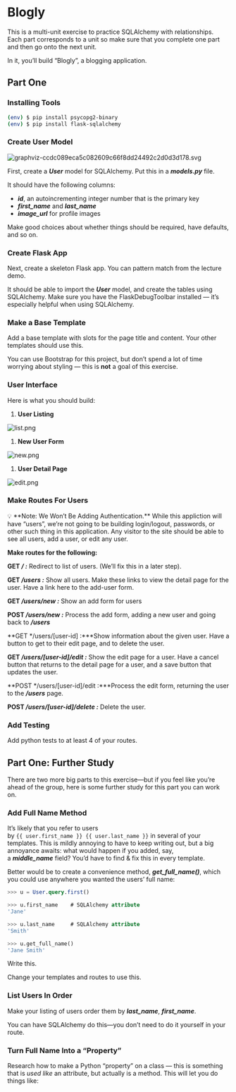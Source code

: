 # Blogly
This is a multi-unit exercise to practice SQLAlchemy with relationships. Each part corresponds to a unit so make sure that you complete one part and then go onto the next unit.

In it, you’ll build “Blogly”, a blogging application.

## **Part One**

### ****Installing Tools****

```bash
(env) $ pip install psycopg2-binary
(env) $ pip install flask-sqlalchemy
```

### ****Create User Model****

![graphviz-ccdc089eca5c082609c66f8dd24492c2d0d3d178.svg](https://s3-us-west-2.amazonaws.com/secure.notion-static.com/ac5e0418-b00c-4630-9e15-e30966971361/graphviz-ccdc089eca5c082609c66f8dd24492c2d0d3d178.svg)

First, create a ***User*** model for SQLAlchemy. Put this in a ***models.py*** file.

It should have the following columns:

- ***id***, an autoincrementing integer number that is the primary key
- ***first_name*** and ***last_name***
- ***image_url*** for profile images

Make good choices about whether things should be required, have defaults, and so on.

### **Create Flask App**

Next, create a skeleton Flask app. You can pattern match from the lecture demo.

It should be able to import the ***User*** model, and create the tables using SQLAlchemy. Make sure you have the FlaskDebugToolbar installed — it’s especially helpful when using SQLAlchemy.
### **Make a Base Template**

Add a base template with slots for the page title and content. Your other templates should use this.

You can use Bootstrap for this project, but don’t spend a lot of time worrying about styling — this is **not** a goal of this exercise.

### **User Interface**

Here is what you should build:

1. **User Listing**

![list.png](https://s3-us-west-2.amazonaws.com/secure.notion-static.com/848abbd6-ee81-438d-9f93-b6739df62d20/list.png)

1. **New User Form**

![new.png](https://s3-us-west-2.amazonaws.com/secure.notion-static.com/f793ac53-a4d8-4e36-8a65-8e4adcc2c0cc/new.png)

1. **User Detail Page**


![edit.png](https://s3-us-west-2.amazonaws.com/secure.notion-static.com/e1b27f66-7eb4-4deb-af28-ce1f3ee17198/edit.png)

### **Make Routes For Users**

<aside>
💡 **Note: We Won’t Be Adding Authentication.** While this appliction will have “users”, we’re not going to be building login/logout, passwords, or other such thing in this application. Any visitor to the site should be able to see all users, add a user, or edit any user.

</aside>

**Make routes for the following:**

**GET */ :*** Redirect to list of users. (We’ll fix this in a later step).

**GET */users :*** Show all users. Make these links to view the detail page for the user. Have a link here to the add-user form.

**GET */users/new :*** Show an add form for users

**POST */users/new :*** Process the add form, adding a new user and going back to ***/users***

**GET */users/[user-id] :***Show information about the given user. Have a button to get to their edit page, and to delete the user.

**GET */users/[user-id]/edit :*** Show the edit page for a user. Have a cancel button that returns to the detail page for a user, and a save button that updates the user.

**POST */users/[user-id]/edit :***Process the edit form, returning the user to the ***/users*** page.

**POST */users/[user-id]/delete :*** Delete the user.

### **Add Testing**

Add python tests to at least 4 of your routes.

## **Part One: Further Study**

There are two more big parts to this exercise—but if you feel like you’re ahead of the group, here is some further study for this part you can work on.

### **Add Full Name Method**

It’s likely that you refer to users by `{{ user.first_name }} {{ user.last_name }}` in several of your templates. This is mildly annoying to have to keep writing out, but a big annoyance awaits: what would happen if you added, say, a ***middle_name*** field? You’d have to find & fix this in every template.

Better would be to create a convenience method, ***get_full_name()***, which you could use anywhere you wanted the users’ full name:
```sql
>>> u = User.query.first()

>>> u.first_name    # SQLAlchemy attribute
'Jane'

>>> u.last_name     # SQLAlchemy attribute
'Smith'

>>> u.get_full_name()
'Jane Smith'
```

Write this.

Change your templates and routes to use this.

### **List Users In Order**

Make your listing of users order them by ***last_name***, ***first_name***.

You can have SQLAlchemy do this—you don’t need to do it yourself in your route.

### **Turn Full Name Into a “Property”**

Research how to make a Python “property” on a class — this is something that is *used like* an attribute, but actually is a method. This will let you do things like:
